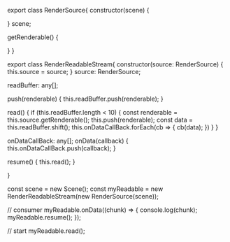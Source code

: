 
export class RenderSource{
  constructor(scene) {
    
  }
  scene;

  getRenderable() {
    
  }
}

export class RenderReadableStream{
  constructor(source: RenderSource) {
    this.source = source;
  }
  source: RenderSource;

  readBuffer: any[];

  push(renderable) {
    this.readBuffer.push(renderable);
  }

  read() {
    if (this.readBuffer.length < 10) {
      const renderable = this.source.getRenderable();
      this.push(renderable);
      const data = this.readBuffer.shift();
      this.onDataCallBack.forEach(cb => {
        cb(data);
      })
    }
  }

  onDataCallBack: any[];
  onData(callback) {
    this.onDataCallBack.push(callback);
  }

  resume() {
    this.read();
  }
  
}

const scene = new Scene();
const myReadable = new RenderReadableStream(new RenderSource(scene));

// consumer
myReadable.onData((chunk) => {
  console.log(chunk);
  myReadable.resume();
});

// start
myReadable.read();